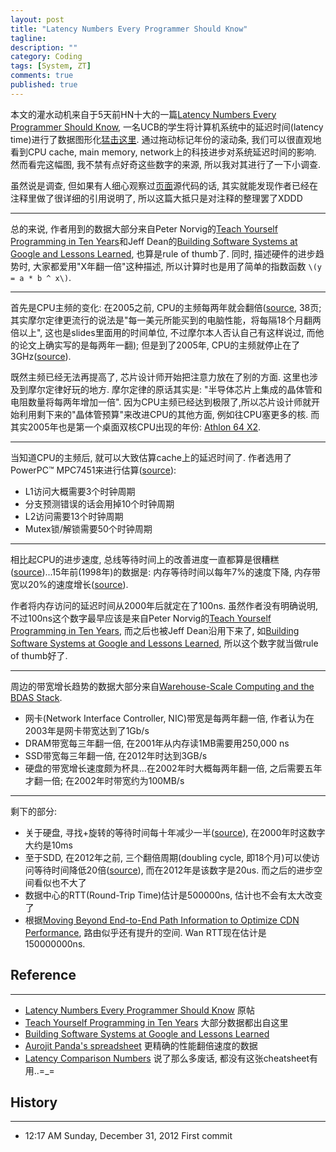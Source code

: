 ```yaml
---
layout: post
title: "Latency Numbers Every Programmer Should Know"
tagline:
description: ""
category: Coding
tags: [System, ZT]
comments: true
published: true
---
```


本文的灌水动机来自于5天前HN十大的一篇[Latency Numbers Every Programmer Should Know](http://news.ycombinator.com/item?id=4966363),
一名UCB的学生将计算机系统中的延迟时间(latency time)进行了数据图形化[猛击这里](http://www.eecs.berkeley.edu/~rcs/research/interactive_latency.html). 通过拖动标记年份的滚动条, 我们可以很直观地看到CPU cache, main memory, network上的科技进步对系统延迟时间的影响. 然而看完这幅图, 我不禁有点好奇这些数字的来源, 所以我对其进行了一下小调查.

虽然说是调查, 但如果有人细心观察过[页面](http://www.eecs.berkeley.edu/~rcs/research/interactive_latency.html)源代码的话, 其实就能发现作者已经在注释里做了很详细的引用说明了, 所以这篇大抵只是对注释的整理罢了XDDD

------------------------------------------------

总的来说, 作者用到的数据大部分来自Peter Norvig的[Teach Yourself Programming in Ten Years](http://norvig.com/21-days.html#answers)和Jeff Dean的[Building Software Systems at Google and Lessons Learned](http://static.googleusercontent.com/external_content/untrusted_dlcp/research.google.com/en//people/jeff/Stanford-DL-Nov-2010.pdf), 也算是rule of thumb了.
同时, 描述硬件的进步趋势时, 大家都爱用"X年翻一倍"这种描述, 所以计算时也是用了简单的指数函数
`\(y = a * b ^ x\)`.

------------------------------------------------

首先是CPU主频的变化: 在2005之前, CPU的主频每两年就会翻倍([source](www.cs.berkeley.edu/~pattrsn/talks/sigmod98-keynote.ppt), 38页; 其实摩尔定律更流行的说法是"每一美元所能买到的电脑性能，将每隔18个月翻两倍以上", 这也是slides里面用的时间单位, 不过摩尔本人否认自己有这样说过, 而他的论文上确实写的是每两年一翻); 但是到了2005年, CPU的主频就停止在了3GHz([source](http://www.kmeme.com/2010/09/clock-speed-wall.html)).

既然主频已经无法再提高了, 芯片设计师开始把注意力放在了别的方面. 这里也涉及到摩尔定律好玩的地方. 摩尔定律的原话其实是: "半导体芯片上集成的晶体管和电阻数量将每两年增加一倍". 因为CPU主频已经达到极限了,所以芯片设计师就开始利用剩下来的"晶体管预算"来改进CPU的其他方面, 例如往CPU塞更多的核.
而其实2005年也是第一个桌面双核CPU出现的年份: [Athlon 64 X2](http://en.wikipedia.org/wiki/Athlon_64_X2).

-----------------------------------------------

当知道CPU的主频后, 就可以大致估算cache上的延迟时间了. 作者选用了PowerPC™
MPC7451来进行估算([source](http://cache.freescale.com/files/32bit/doc/app_note/AN2180.pdf)):

- L1访问大概需要3个时钟周期
- 分支预测错误的话会用掉10个时钟周期
- L2访问需要13个时钟周期
- Mutex锁/解锁需要50个时钟周期

------------------------------------------------

相比起CPU的进步速度, 总线等待时间上的改善进度一直都算是很糟糕([source](http://download.micron.com/pdf/presentations/events/winhec_klein.pdf))...15年前(1998年)的数据是: 内存等待时间以每年7%的速度下降, 内存带宽以20%的速度增长([source](www.cs.berkeley.edu/~pattrsn/talks/sigmod98-keynote.ppt)).

作者将内存访问的延迟时间从2000年后就定在了100ns. 虽然作者没有明确说明, 不过100ns这个数字最早应该是来自Peter Norvig的[Teach Yourself Programming in Ten Years](http://norvig.com/21-days.html#answers), 而之后也被Jeff Dean沿用下来了, 如[Building Software Systems at Google and Lessons Learned](http://static.googleusercontent.com/external_content/untrusted_dlcp/research.google.com/en//people/jeff/Stanford-DL-Nov-2010.pdf), 所以这个数字就当做rule of thumb好了.

------------------------------------------------

周边的带宽增长趋势的数据大部分来自[Warehouse-Scale Computing and the BDAS Stack](http://ampcamp.berkeley.edu/wp-content/uploads/2012/06/Ion-stoica-amp-camp-21012-warehouse-scale-computing-intro-final.pdf).

- 网卡(Network Interface Controller, NIC)带宽是每两年翻一倍, 作者认为在2003年是网卡带宽达到了1Gb/s
- DRAM带宽每三年翻一倍, 在2001年从内存读1MB需要用250,000 ns
- SSD带宽每三年翻一倍, 在2012年时达到3GB/s
- 硬盘的带宽增长速度颇为杯具...在2002年时大概每两年翻一倍, 之后需要五年才翻一倍; 在2002年时带宽约为100MB/s

-------------------------------------------------

剩下的部分:

- 关于硬盘, 寻找+旋转的等待时间每十年减少一半([source](http://www.storagenewsletter.com/news/disk/hdd-technology-trends-ibm)), 在2000年时这数字大约是10ms
- 至于SDD, 在2012年之前, 三个翻倍周期(doubling cycle, 即18个月)可以使访问等待时间降低20倍([source](http://cseweb.ucsd.edu/users/swanson/papers/FAST2012BleakFlash.pdf)), 而在2012年是该数字是20us. 而之后的进步空间看似也不大了
- 数据中心的RTT(Round-Trip Time)估计是500000ns, 估计也不会有太大改变了
- 根据[Moving Beyond End-to-End Path Information to Optimize CDN Performance](http://research.google.com/pubs/pub35590.html), 路由似乎还有提升的空间. Wan RTT现在估计是150000000ns.

## Reference

-------------------------------------------------

- [Latency Numbers Every Programmer Should Know](http://news.ycombinator.com/item?id=4966363) 原帖
- [Teach Yourself Programming in Ten Years](http://norvig.com/21-days.html#answers) 大部分数据都出自这里
- [Building Software Systems at Google and Lessons Learned](http://static.googleusercontent.com/external_content/untrusted_dlcp/research.google.com/en//people/jeff/Stanford-DL-Nov-2010.pdf)
- [Aurojit Panda's spreadsheet](http://www.eecs.berkeley.edu/~rcs/research/hw_trends.xlsx) 更精确的性能翻倍速度的数据
- [Latency Comparison Numbers](https://gist.github.com/raw/2841832/0a6e14cda5d6cc8b2eb304a895b0f2ba9b9b75c8/latency.txt) 说了那么多废话, 都没有这张cheatsheet有用..=_=

## History

-------------------------------------------------

- 12:17 AM Sunday, December 31, 2012 First commit
